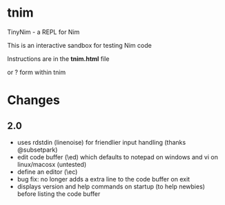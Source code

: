 # tnim
TinyNim - a REPL for Nim 

This is an interactive sandbox for testing Nim code

Instructions are in the **tnim.html** file 

or \? form within tnim

# Changes

2.0
---

* uses rdstdin (linenoise) for friendlier input handling (thanks @subsetpark)
* edit code buffer (\ed) which defaults to notepad on windows and vi on linux/macosx (untested)
* define an editor (\ec)
* bug fix: no longer adds a extra line to the code buffer on exit
* displays version and help commands on startup (to help newbies) before listing the code buffer
